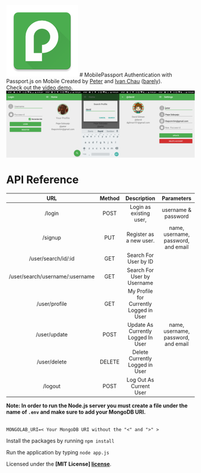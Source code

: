 <img src="art/res/mipmap-xxxhdpi/ic_launcher.png">
# MobilePassport
Authentication with Passport.js on Mobile
Created by <a href="http://petersoboyejo.com">Peter</a> and <a href="http://ichauster.github.io">Ivan Chau</a> (<a href="https://github.com/dzt/MobilePassport/graphs/contributors">barely</a>).
<br>
Check out the <a href="https://www.youtube.com/watch?v=C4ik82C5G8g">video demo</a>.

<img src="art/prev.png">

# API Reference

| URL | Method | Description | Parameters |
|:-------------------------------:|:------:|:---------------------------------------:|:-----------------------------------:|
| /login | POST | Login as existing user, | username & password |
| /signup | PUT | Register as a new user. | name, username, password, and email |
| /user/search/id/:id | GET | Search For User by ID |  |
| /user/search/username/:username | GET | Search For User by Username |  |
| /user/profile | GET | My Profile for Currently Logged in User |  |
| /user/update | POST | Update As Currently Logged In User | name, username, password, and email |
| /user/delete | DELETE | Delete Currently Logged in User |  |
| /logout | POST | Log Out As Current User |  |

**Note: In order to run the Node.js server you must create a file under the name of `.env` and make sure to add your MongoDB URI.**

```

MONGOLAB_URI=< Your MongoDB URI without the "<" and ">" >

```

Install the packages by running
`npm install`

Run the application by typing
`node app.js`

Licensed under the **[MIT License] [license]**.

[license]: https://github.com/dzt/MobilePassport/blob/master/LICENSE
